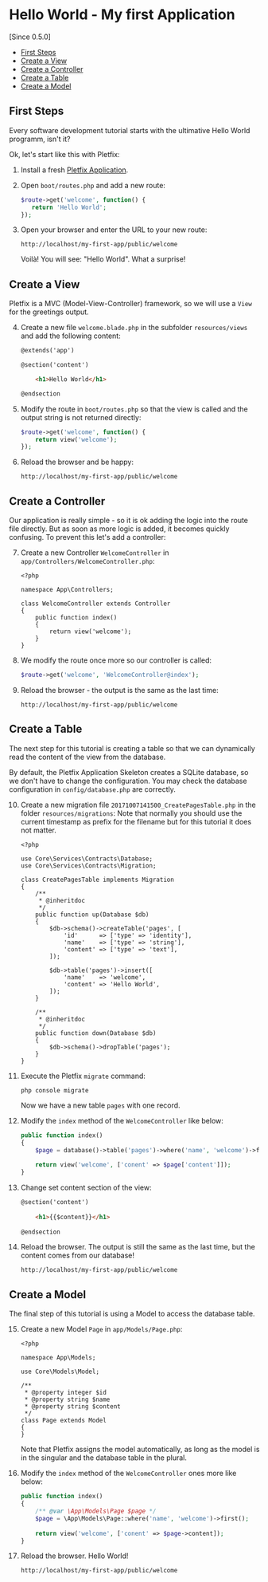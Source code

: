 # Hello World - My first Application 

[Since 0.5.0]

- [First Steps](#first-steps)
- [Create a View](#view)
- [Create a Controller](#controller)
- [Create a Table](#table)
- [Create a Model](#model)

<a name="first-steps"></a>
## First Steps

Every software development tutorial starts with the ultimative Hello World programm, isn't it?

Ok, let's start like this with Pletfix:

1. Install a fresh [Pletfix Application](https://github.com/pletfix/app).

2. Open `boot/routes.php` and add a new route:

    ~~~php
    $route->get('welcome', function() {
       return 'Hello World';      
    });
    ~~~

3. Open your browser and enter the URL to your new route:
    
    ~~~
    http://localhost/my-first-app/public/welcome
    ~~~

    Voilà! You will see: "Hello World". What a surprise! 
    
<a name="view"></a>    
## Create a View

Pletfix is a MVC (Model-View-Controller) framework, so we will use a `View` for the greetings output.
 
4. Create a new file `welcome.blade.php` in the subfolder `resources/views` and add the following content:

    ~~~html
    @extends('app')
    
    @section('content')
    
        <h1>Hello World</h1>
    
    @endsection
    ~~~
 
5. Modify the route in `boot/routes.php` so that the view is called and the output string is not returned directly:
 
    ~~~php
    $route->get('welcome', function() {
        return view('welcome');
    });
    ~~~
        
6. Reload the browser and be happy:
    
    ~~~
    http://localhost/my-first-app/public/welcome
    ~~~
    
<a name="controller"></a>    
## Create a Controller

Our application is really simple - so it is ok adding the logic into the route file directly.
But as soon as more logic is added, it becomes quickly confusing. To prevent this let's add a controller:

7. Create a new Controller `WelcomeController` in `app/Controllers/WelcomeController.php`:

    ~~~
    <?php
    
    namespace App\Controllers;
    
    class WelcomeController extends Controller
    {
        public function index()
        {
            return view('welcome');
        }
    }
    ~~~
    
8. We modify the route once more so our controller is called:
 
    ~~~php
    $route->get('welcome', 'WelcomeController@index');
    ~~~
        
9. Reload the browser - the output is the same as the last time:
    
    ~~~
    http://localhost/my-first-app/public/welcome
    ~~~
    
## Create a Table

The next step for this tutorial is creating a table so that we can dynamically read the content of the view from the 
database.

<i class="fa fa-hand-pointer-o fa-2x" aria-hidden="true"></i>
By default, the Pletfix Application Skeleton creates a SQLite database, so we don't have to change the configuration.
You may check the database configuration in `config/database.php` are correctly. 

10. Create a new migration file `20171007141500_CreatePagesTable.php` in the folder `resources/migrations`:
    Note that normally you should use the current timestamp as prefix for the filename but for this tutorial it does not 
    matter. 
        
    ~~~
    <?php
    
    use Core\Services\Contracts\Database;
    use Core\Services\Contracts\Migration;
    
    class CreatePagesTable implements Migration
    {
        /**
         * @inheritdoc
         */
        public function up(Database $db)
        {
            $db->schema()->createTable('pages', [
                'id'      => ['type' => 'identity'],
                'name'    => ['type' => 'string'],
                'content' => ['type' => 'text'],
            ]);
            
            $db->table('pages')->insert([
                'name'    => 'welcome',
                'content' => 'Hello World',
            ]);
        }
    
        /**
         * @inheritdoc
         */
        public function down(Database $db)
        {
            $db->schema()->dropTable('pages');
        }
    }
    ~~~

11. Execute the Pletfix `migrate` command: 
  
    ~~~
    php console migrate  
    ~~~

    Now we have a new table `pages` with one record.
    
12. Modify the `index` method of the `WelcomeController` like below:
      
    ~~~php
    public function index()
    {
        $page = database()->table('pages')->where('name', 'welcome')->first();
        
        return view('welcome', ['conent' => $page['content']]);
    }
    ~~~  

13. Change set content section of the view:
 
    ~~~html
    @section('content')
     
        <h1>{{$content}}</h1>
     
    @endsection
    ~~~  

14. Reload the browser. The output is still the same as the last time, but the content comes from our database!
    
    ~~~
    http://localhost/my-first-app/public/welcome
    ~~~
        
## Create a Model 
    
The final step of this tutorial is using a Model to access the database table. 

15. Create a new Model `Page` in `app/Models/Page.php`:
   
    ~~~ 
    <?php
    
    namespace App\Models;
    
    use Core\Models\Model;
    
    /**
     * @property integer $id
     * @property string $name
     * @property string $content
     */
    class Page extends Model
    {
    }
    ~~~

    <i class="fa fa-hand-pointer-o fa-2x" aria-hidden="true"></i>
    Note that Pletfix assigns the model automatically, as long as the model is in the singular and the database table 
    in the plural.
    
16. Modify the `index` method of the `WelcomeController` ones more like below:
      
    ~~~php
    public function index()
    {
        /** @var \App\Models\Page $page */
        $page = \App\Models\Page::where('name', 'welcome')->first();
        
        return view('welcome', ['conent' => $page->content]);
    }
    ~~~  

17. Reload the browser. Hello World!
    
    ~~~
    http://localhost/my-first-app/public/welcome
    ~~~
    